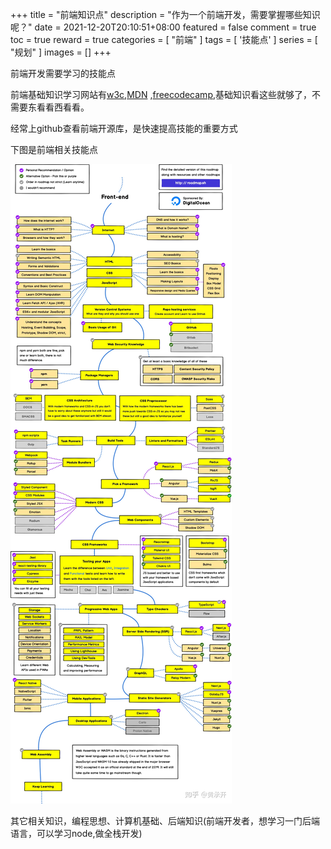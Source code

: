 +++
title = "前端知识点"
description = "作为一个前端开发，需要掌握哪些知识呢？"
date = 2021-12-20T20:10:51+08:00
featured = false
comment = true
toc = true
reward = true
categories = [
  "前端"
]
tags = [
  '技能点'
]
series = [
  "规划"
]
images = []
+++

前端开发需要学习的技能点

<!--more-->

前端基础知识学习网站有[w3c](https://www.w3school.com.cn/),[MDN](https://developer.mozilla.org/zh-CN/) ,[freecodecamp](https://chinese.freecodecamp.org/),基础知识看这些就够了，不需要东看看西看看。

经常上github查看前端开源库，是快速提高技能的重要方式

下图是前端相关技能点

![前端开发需要学习的技能点](images/guide.jpg)

其它相关知识，编程思想、计算机基础、后端知识(前端开发者，想学习一门后端语言，可以学习node,做全栈开发)
